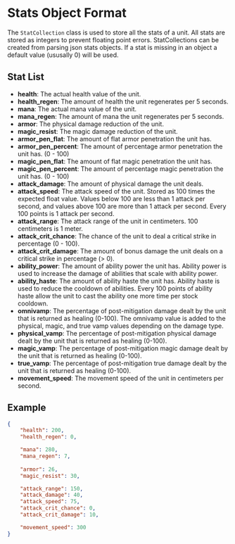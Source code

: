 # Stats Object Format

The `StatCollection` class is used to store all the stats of a unit. All stats are stored as integers to prevent floating point errors.
StatCollections can be created from parsing json stats objects.
If a stat is missing in an object a default value (ususally 0) will be used.

## Stat List

- **health**: The actual health value of the unit.
- **health_regen**: The amount of health the unit regenerates per 5 seconds.
- **mana**: The actual mana value of the unit.
- **mana_regen**: The amount of mana the unit regenerates per 5 seconds.
- **armor**: The physical damage reduction of the unit.
- **magic_resist**: The magic damage reduction of the unit.
- **armor_pen_flat**: The amount of flat armor penetration the unit has.
- **armor_pen_percent**: The amount of percentage armor penetration the unit has. (0 - 100)
- **magic_pen_flat**: The amount of flat magic penetration the unit has.
- **magic_pen_percent**: The amount of percentage magic penetration the unit has. (0 - 100)
- **attack_damage**: The amount of physical damage the unit deals.
- **attack_speed**: The attack speed of the unit. Stored as 100 times the expected float value. Values below 100 are less than 1 attack per second, and values above 100 are more than 1 attack per second. Every 100 points is 1 attack per second.
- **attack_range**: The attack range of the unit in centimeters. 100 centimeters is 1 meter.
- **attack_crit_chance**: The chance of the unit to deal a critical strike in percentage (0 - 100).
- **attack_crit_damage**: The amount of bonus damage the unit deals on a critical strike in percentage (> 0).
- **ability_power**: The amount of ability power the unit has. Ability power is used to increase the damage of abilities that scale with ability power.
- **ability_haste**: The amount of ability haste the unit has. Ability haste is used to reduce the cooldown of abilities. Every 100 points of ability haste allow the unit to cast the ability one more time per stock cooldown.
- **omnivamp**: The percentage of post-mitigation damage dealt by the unit that is returned as healing (0-100). The omnivamp value is added to the physical, magic, and true vamp values depending on the damage type.
- **physical_vamp**: The percentage of post-mitigation physical damage dealt by the unit that is returned as healing (0-100).
- **magic_vamp**: The percentage of post-mitigation magic damage dealt by the unit that is returned as healing (0-100).
- **true_vamp**: The percentage of post-mitigation true damage dealt by the unit that is returned as healing (0-100).
- **movement_speed**: The movement speed of the unit in centimeters per second.

## Example

```json
{
    "health": 200,
    "health_regen": 0,

    "mana": 280,
    "mana_regen": 7,
    
    "armor": 26,
    "magic_resist": 30,

    "attack_range": 150,
    "attack_damage": 40,
    "attack_speed": 75,
    "attack_crit_chance": 0,
    "attack_crit_damage": 10,

    "movement_speed": 300
}
```

